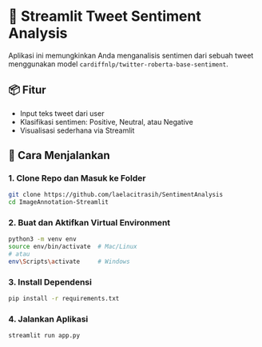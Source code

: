 # 🧠 Streamlit Tweet Sentiment Analysis

Aplikasi ini memungkinkan Anda menganalisis sentimen dari sebuah tweet menggunakan model `cardiffnlp/twitter-roberta-base-sentiment`.

## 📦 Fitur
- Input teks tweet dari user
- Klasifikasi sentimen: Positive, Neutral, atau Negative
- Visualisasi sederhana via Streamlit

## 🚀 Cara Menjalankan

### 1. Clone Repo dan Masuk ke Folder
```bash
git clone https://github.com/laelacitrasih/SentimentAnalysis
cd ImageAnnotation-Streamlit
```

### 2. Buat dan Aktifkan Virtual Environment
```bash
python3 -m venv env
source env/bin/activate  # Mac/Linux
# atau
env\Scripts\activate     # Windows
```

### 3. Install Dependensi
```bash
pip install -r requirements.txt
```

### 4. Jalankan Aplikasi
```bash
streamlit run app.py
```
